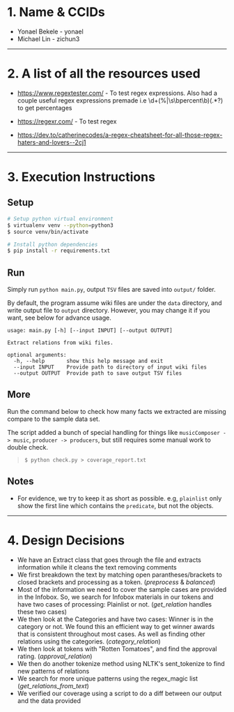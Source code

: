 # 1. Name & CCIDs

-   Yonael Bekele - yonael
-   Michael Lin - zichun3

---

# 2. A list of all the resources used

-   https://www.regextester.com/ - To test regex expressions. Also had a couple useful regex expressions premade i.e \d+(\%|\s\bpercent\b)(.\*?) to get percentages

-   https://regexr.com/ - To test regex

-   https://dev.to/catherinecodes/a-regex-cheatsheet-for-all-those-regex-haters-and-lovers--2cj1

---

# 3. Execution Instructions

## Setup

```sh
# Setup python virtual environment
$ virtualenv venv --python=python3
$ source venv/bin/activate

# Install python dependencies
$ pip install -r requirements.txt
```

## Run

Simply run `python main.py`, output `TSV` files are saved into `output/` folder.

By default, the program assume wiki files are under the `data` directory, and write output file to `output` directory. However, you may change it if you want, see below for advance usage.

```
usage: main.py [-h] [--input INPUT] [--output OUTPUT]

Extract relations from wiki files.

optional arguments:
  -h, --help       show this help message and exit
  --input INPUT    Provide path to directory of input wiki files
  --output OUTPUT  Provide path to save output TSV files
```

## More

Run the command below to check how many facts we extracted are missing compare to the sample data set.

The script added a bunch of special handling for things like `musicComposer -> music`, `producer -> producers`, but still requires some manual work to double check.

> `$ python check.py > coverage_report.txt`

## Notes

-   For evidence, we try to keep it as short as possible. e.g, `plainlist` only show the first line which contains the `predicate`, but not the objects.

---

# 4. Design Decisions

-   We have an Extract class that goes through the file and extracts information while it cleans the text removing comments
-   We first breakdown the text by matching open parantheses/brackets to closed brackets and processing as a token. (_preprocess_ & _balanced_)
-   Most of the information we need to cover the sample cases are provided in the Infobox. So, we search for Infobox materials in our tokens and have two cases of processing: Plainlist or not. (_get_relation_ handles these two cases)
-   We then look at the Categories and have two cases: Winner is in the category or not. We found this an efficient way to get winner awards that is consistent throughout most cases. As well as finding other relations using the categories. (_category_relation_)
-   We then look at tokens with "Rotten Tomatoes", and find the approval rating. (_approval_relation_)
-   We then do another tokenize method using NLTK's sent_tokenize to find new patterns of relations
-   We search for more unique patterns using the regex_magic list (_get_relations_from_text_)
-   We verified our coverage using a script to do a diff between our output and the data provided
